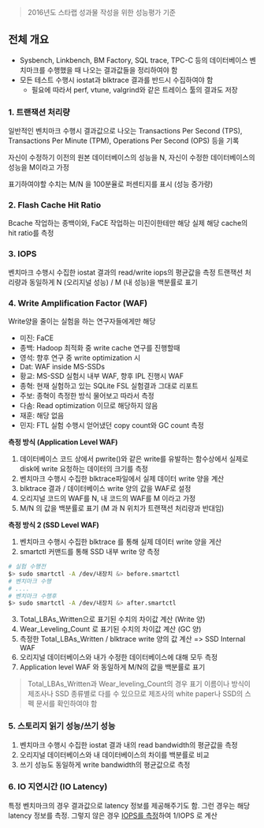 > 2016년도 스타랩 성과물 작성을 위한 성능평가 기준

## 전체 개요

* Sysbench, Linkbench, BM Factory, SQL trace, TPC-C 등의 데이터베이스 벤치마크를 수행했을 때 나오는 결과값들을 정리하여야 함
* 모든 테스트 수행시 iostat과 blktrace 결과를 반드시 수집하여야 함
	* 필요에 따라서 perf, vtune, valgrind와 같은 트레이스 툴의 결과도 저장

### 1. 트랜잭션 처리량 

일반적인 벤치마크 수행시 결과값으로 나오는 Transactions Per Second (TPS), Transactions Per Minute (TPM), Operations Per Second (OPS) 등을 기록

자신이 수정하기 이전의 원본 데이터베이스의 성능을 N, 자신이 수정한 데이터베이스의 성능을 M이라고 가정

표기하여야할 수치는 M/N 을 100분율로 퍼센티지를 표시 (성능 증가량)

### 2. Flash Cache Hit Ratio

Bcache 작업하는 종백이와, FaCE 작업하는 미진이한테만 해당
실제 해당 cache의 hit ratio를 측정

### 3. IOPS
벤치마크 수행시 수집한 iostat 결과의 read/write iops의 평균값을 측정
트랜잭션 처리량과 동일하게 N (오리지널 성능) / M (내 성능)을 백분률로 표기

### 4. Write Amplification Factor (WAF)
Write양을 줄이는 실험을 하는 연구자들에게만 해당
- 미진: FaCE
- 종백: Hadoop 최적화 중 write cache 연구를 진행할때
- 영석: 향후 연구 중 write optimization 시
- Dat: WAF inside MS-SSDs
- 황교: MS-SSD 실험시 내부 WAF, 향후 IPL 진행시 WAF 
- 종혁: 현재 실험하고 있는 SQLite FSL 실험결과 그대로 리포트
- 주보: 종혁이 측정한 방식 물어보고 따라서 측정
- 다솜: Read optimization 이므로 해당하지 않음
- 재훈: 해당 없음
- 민지: FTL 실험 수행시 얻어냈던 copy count와 GC count 측정

**측정 방식 (Application Level WAF)**
1. 데이터베이스 코드 상에서 pwrite()와 같은 write를 유발하는 함수상에서 실제로 disk에 write 요청하는 데이터의 크기를 측정
2. 벤치마크 수행시 수집한 blktrace파일에서 실제 데이터 write 양을 계산
3. blktrace 결과 / 데이터베이스 write 양의 값을 WAF로 설정
4. 오리지널 코드의 WAF를 N, 내 코드의 WAF를 M 이라고 가정
5. M/N 의 값을 백분률로 표기 (M 과 N 위치가 트랜잭션 처리량과 반대임)

**측정 방식 2 (SSD Level WAF)**
1. 벤치마크 수행시 수집한 blktrace 를 통해 실제 데이터 write 양을 게산
2. smartctl 커맨드를 통해 SSD 내부 write 양 측정
```bash
# 실험 수행전
$> sudo smartctl -A /dev/내장치 &> before.smartctl
# 벤치마크 수행
# ....
# 벤치마크 수행후 
$> sudo smartctl -A /dev/내장치 &> after.smartctl
```
3. Total_LBAs_Written으로 표기된 수치의 차이값 계산 (Write 양)
4. Wear_Leveling_Count 로 표기된 수치의 차이값 계산 (GC 양)
5. 측정한 Total_LBAs_Written / blktrace write 양의 값 계산 => SSD Internal WAF
5. 오리지널 데이터베이스와 내가 수정한 데이터베이스에 대해 모두 측정
6. Application level WAF 와 동일하게 M/N의 값을 백분률로 표기
> Total_LBAs_Written과 Wear_leveling_Count의 경우 표기 이름이나 방식이 제조사나 SSD 종류별로 다를 수 있으므로 제조사의 white paper나 SSD의 스펙 문서를 확인하여야 함

### 5. 스토리지 읽기 성능/쓰기 성능

1. 벤치마크 수행시 수집한 iostat 결과 내의 read bandwidth의 평균값을 측정
2. 오리지널 데이터베이스와 내 데이터베이스의 차이를 백분률로 비교
3. 쓰기 성능도 동일하게 write bandwidth의 평균값으로 측정

### 6. IO 지연시간 (IO Latency)
특정 벤치마크의 경우 결과값으로 latency 정보를 제공해주기도 함. 그런 경우는 해당 latency 정보를 측정. 
그렇지 않은 경우 [IOPS를 측정](#3.-IOPS)하여 1/IOPS 로 계산
